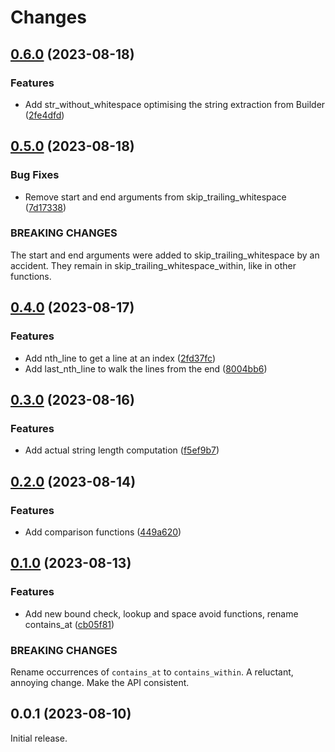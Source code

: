 # Changes

## [0.6.0](https://github.com/prantlf/v-strutil/compare/v0.5.0...v0.6.0) (2023-08-18)

### Features

* Add str_without_whitespace optimising the string extraction from Builder ([2fe4dfd](https://github.com/prantlf/v-strutil/commit/2fe4dfdb50005449469632f3dde3acc1161cddcb))

## [0.5.0](https://github.com/prantlf/v-strutil/compare/v0.4.0...v0.5.0) (2023-08-18)

### Bug Fixes

* Remove start and end arguments from skip_trailing_whitespace ([7d17338](https://github.com/prantlf/v-strutil/commit/7d1733869c244786b9313fdd234465961946dba8))

### BREAKING CHANGES

The start and end arguments were added to skip_trailing_whitespace
by an accident. They remain in skip_trailing_whitespace_within, like in other functions.

## [0.4.0](https://github.com/prantlf/v-strutil/compare/v0.3.0...v0.4.0) (2023-08-17)

### Features

* Add nth_line to get a line at an index ([2fd37fc](https://github.com/prantlf/v-strutil/commit/2fd37fcd9441c707d6769155a653c32c51ee6232))
* Add last_nth_line to walk the lines from the end ([8004bb6](https://github.com/prantlf/v-strutil/commit/8004bb605105608cf6191202e92a72af2c878c95))

## [0.3.0](https://github.com/prantlf/v-strutil/compare/v0.2.0...v0.3.0) (2023-08-16)

### Features

* Add actual string length computation ([f5ef9b7](https://github.com/prantlf/v-strutil/commit/f5ef9b7bd724deed047f0df4eda135009a248810))

## [0.2.0](https://github.com/prantlf/v-strutil/compare/v0.1.0...v0.2.0) (2023-08-14)

### Features

* Add comparison functions ([449a620](https://github.com/prantlf/v-strutil/commit/449a620b4cf3e2f41295e7101405bd12016054a0))

## [0.1.0](https://github.com/prantlf/v-strutil/compare/v0.0.1...v0.1.0) (2023-08-13)

### Features

* Add new bound check, lookup and space avoid functions, rename contains_at ([cb05f81](https://github.com/prantlf/v-strutil/commit/cb05f810820e99757f83b819a2b4d53c7f1ecd95))

### BREAKING CHANGES

Rename occurrences of `contains_at` to `contains_within`.
A reluctant, annoying change. Make the API consistent.

## 0.0.1 (2023-08-10)

Initial release.

